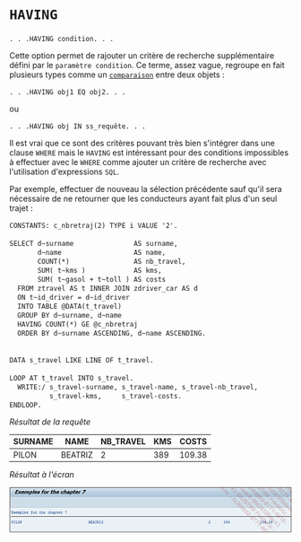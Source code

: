 # **`HAVING`**

```JS
. . .HAVING condition. . .
```

Cette option permet de rajouter un critère de recherche supplémentaire défini par le `paramètre condition`. Ce terme, assez vague, regroupe en fait plusieurs types comme un [`comparaison`](../../99_Help/03_OPERATORS.md) entre deux objets :

```JS
. . .HAVING obj1 EQ obj2. . .
```

ou

```JS
. . .HAVING obj IN ss_requête. . .
```

Il est vrai que ce sont des critères pouvant très bien s'intégrer dans une clause `WHERE` mais le `HAVING` est intéressant pour des conditions impossibles à effectuer avec le `WHERE` comme ajouter un critère de recherche avec l'utilisation d'expressions `SQL`.

Par exemple, effectuer de nouveau la sélection précédente sauf qu'il sera nécessaire de ne retourner que les conducteurs ayant fait plus d'un seul trajet :

```JS
CONSTANTS: c_nbretraj(2) TYPE i VALUE '2'.

SELECT d~surname               AS surname,
       d~name                  AS name,
       COUNT(*)                AS nb_travel,
       SUM( t~kms )            AS kms,
       SUM( t~gasol + t~toll ) AS costs
  FROM ztravel AS t INNER JOIN zdriver_car AS d
  ON t~id_driver = d~id_driver
  INTO TABLE @DATA(t_travel)
  GROUP BY d~surname, d~name
  HAVING COUNT(*) GE @c_nbretraj
  ORDER BY d~surname ASCENDING, d~name ASCENDING.


DATA s_travel LIKE LINE OF t_travel.

LOOP AT t_travel INTO s_travel.
  WRITE:/ s_travel-surname, s_travel-name, s_travel-nb_travel,
          s_travel-kms,     s_travel-costs.
ENDLOOP.
```

_Résultat de la requête_

| **SURNAME** | **NAME** | **NB_TRAVEL** | **KMS** | **COSTS** |
| ----------- | -------- | ------------- | ------- | --------- |
| PILON       | BEATRIZ  | 2             | 389     | 109.38    |

_Résultat à l'écran_

![](../../99%20-%20Ressources/09_Instructions_dbtab%20-%2001%20-%2035%20-%2001.png)
